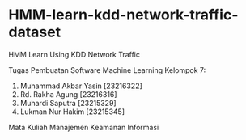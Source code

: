 # HMM-learn-kdd-network-traffic-dataset
HMM Learn Using KDD Network Traffic


Tugas Pembuatan Software Machine Learning
Kelompok 7:
1. Muhammad Akbar Yasin [23216322]
2. Rd. Rakha Agung [23216316]
3. Muhardi Saputra [23215329]
4. Lukman Nur Hakim [23215345]

Mata Kuliah Manajemen Keamanan Informasi
